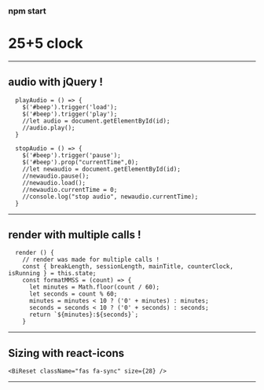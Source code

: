 ### npm start

# 25+5 clock

---

## audio with jQuery !

```
  playAudio = () => {
    $('#beep').trigger('load');
    $('#beep').trigger('play');
    //let audio = document.getElementById(id);
    //audio.play();
  }

  stopAudio = () => {
    $('#beep').trigger('pause');
    $('#beep').prop("currentTime",0);
    //let newaudio = document.getElementById(id);
    //newaudio.pause();
    //newaudio.load();
    //newaudio.currentTime = 0;
    //console.log("stop audio", newaudio.currentTime);
  }
```

---

## render with multiple calls !

```
  render () {
    // render was made for multiple calls !
    const { breakLength, sessionLength, mainTitle, counterClock, isRunning } = this.state;
    const formatMMSS = (count) => {
      let minutes = Math.floor(count / 60);
      let seconds = count % 60;
      minutes = minutes < 10 ? ('0' + minutes) : minutes;
      seconds = seconds < 10 ? ('0' + seconds) : seconds;
      return `${minutes}:${seconds}`;
    }
```

---

## Sizing with react-icons

`<BiReset className="fas fa-sync" size={28} />`

---

